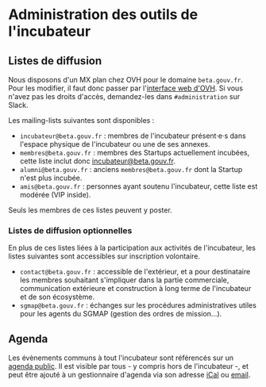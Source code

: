 Administration des outils de l'incubateur
=========================================

Listes de diffusion
-------------------

Nous disposons d'un MX plan chez OVH pour le domaine `beta.gouv.fr`. Pour les modifier, il faut donc passer par l'[interface web d'OVH](https://www.ovh.com/fr/g1596.mail_mutualise_guide_dutilisation_mailing-list). Si vous n'avez pas les droits d'accès, demandez-les dans `#administration` sur Slack.

Les mailing-lists suivantes sont disponibles :

- `incubateur@beta.gouv.fr` : membres de l'incubateur présent·e·s dans l'espace physique de l'incubateur ou une de ses annexes.
- `membres@beta.gouv.fr` : membres des Startups actuellement incubées, cette liste inclut donc incubateur@beta.gouv.fr.
- `alumni@beta.gouv.fr` : anciens `membres@beta.gouv.fr` dont la Startup n'est plus incubée.
- `amis@beta.gouv.fr` : personnes ayant soutenu l'incubateur, cette liste est modérée (VIP inside).

Seuls les membres de ces listes peuvent y poster.


### Listes de diffusion optionnelles

En plus de ces listes liées à la participation aux activités de l'incubateur, les listes suivantes sont accessibles sur inscription volontaire.

- `contact@beta.gouv.fr` : accessible de l'extérieur, et a pour destinataire les membres souhaitant s'impliquer dans la partie commerciale, communication extérieure et construction à long terme de l'incubateur et de son écosystème.
- `sgmap@beta.gouv.fr` : échanges sur les procédures administratives utiles pour les agents du SGMAP (gestion des ordres de mission…).

Agenda
-------------------

Les évènements communs à tout l'incubateur sont référencés sur un [agenda public](https://calendar.google.com/calendar/embed?src=0ieonqap1r5jeal5ugeuhoovlg%40group.calendar.google.com&ctz=Europe/Paris). Il est visible par tous - y compris hors de l'incubateur -, et peut être ajouté à un gestionnaire d'agenda via son adresse [iCal](https://calendar.google.com/calendar/ical/0ieonqap1r5jeal5ugeuhoovlg%40group.calendar.google.com/public/basic.ics) ou [email](mailto:0ieonqap1r5jeal5ugeuhoovlg@group.calendar.google.com).

